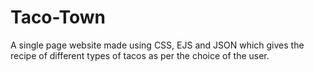 # Taco-Town
A single page website made using CSS, EJS and JSON which gives the recipe of different types of tacos as per the choice of the user.
